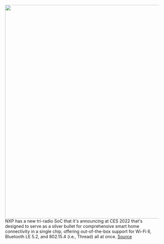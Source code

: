 <img src='https://cdn.vox-cdn.com/thumbor/sjEMfdNX90JWgEXIB70sLqm89Y8=/0x0:6048x4024/1200x800/filters:focal(2541x1529:3507x2495)/cdn.vox-cdn.com/uploads/chorus_image/image/70347556/nxp_advances_iot_connectivity_with_industrys_first_secure_tr.0.jpeg' width='700px' /><br/>
NXP has a new tri-radio SoC that it's announcing at CES 2022 that's designed to serve as a silver bullet for comprehensive smart home connectivity in a single chip, offering out-of-the-box support for Wi-Fi 6, Bluetooth LE 5.2, and 802.15.4 (i.e., Thread) all at once.
<a href='https://www.theverge.com/2022/1/4/22865815/nxp-tri-radio-chip-wi-fi-6-bluetooth-5-2-thread-smart-home-gadgets-ces-2022'> Source <a/>